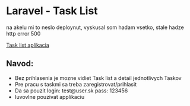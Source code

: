 <h1> Laravel - Task List </h1> 

<p>na akelu mi to neslo deploynut, vyskusal som hadam vsetko, stale hadze http error 500</p>
<a href="http://ipi-webapp.herokuapp.com/tasks"> Task list aplikacia</a>

<h2> Navod: </h2>
<ul>
	<li>Bez prihlasenia je mozne vidiet Task list a detail jednotlivych Taskov</li>
	<li> Pre pracu s taskmi sa treba zaregistrovat/prihlasit</li>
	<li> Da sa pouzit login: test@user.sk pass: 123456</li>
	<li>luvovlne pouzivat applikaciu</li>
</ul> 

